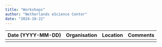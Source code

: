 ```yaml
---
title: "Workshops"
author: "Netherlands eScience Center"
date: "2024-10-22"
---
```


| Date (YYYY-MM-DD) | Organisation                | Location                   | Comments |
|-------------------|-----------------------------|----------------------------|----------|
|                   |                             |                            |          |
